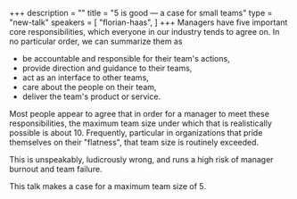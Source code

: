 +++
description = ""
title = "5 is good — a case for small teams"
type = "new-talk"
speakers = [
        "florian-haas",
]
+++
Managers have five important core responsibilities, which everyone in 
our industry tends to agree on. In no particular order, we can summarize 
them as

- be accountable and responsible for their team's actions,
- provide direction and guidance to their teams,
- act as an interface to other teams,
- care about the people on their team,
- deliver the team's product or service.

Most people appear to agree that in order for a manager to meet these 
responsibilities, the maximum team size under which that is 
realistically possible is about 10. Frequently, particular in 
organizations that pride themselves on their "flatness", that team size 
is routinely exceeded.

This is unspeakably, ludicrously wrong, and runs a high risk of manager 
burnout and team failure.

This talk makes a case for a maximum team size of 5.